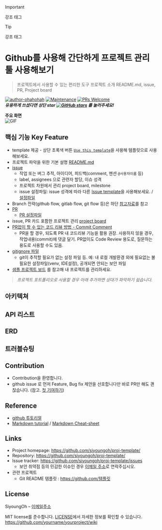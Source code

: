 > [!IMPORTANT]
> 강조 태그

> [!TIP]
> 강조 태그

# Github를 사용해 간단하게 프로젝트 관리 툴 사용해보기
> 프로젝트에서 사용할 수 있는 편리한 도구
> 프로젝트 소개 README.md, issue, PR, Project board

[![author-ohahohah](https://img.shields.io/badge/author-siyoungoh-blue.svg)](https://github.com/siyoungoh/)
[![Maintenance](https://img.shields.io/badge/Maintained%3F-yes-green.svg)](https://github.com/siyoungoh/proj-template/graphs/commit-activity) 
[![PRs Welcome](https://img.shields.io/badge/PRs-welcome-brightgreen.svg)](http://makeapullrequest.com)  
***유용하게 쓰셨다면 상단 star [![GitHub stars](https://img.shields.io/github/stars/siyoungoh/proj-template.svg?style=social)](https://github.com/siyoungoh/proj-template) 를 눌러주세요!***

**주요 화면**  
![GIF]()

## 핵심 기능 Key Feature
- template 제공 - 상단 초록색 버튼 [`Use this template`](https://github.com/siyoungoh/proj-template/generate)을 사용해 템플릿으로 사용해보세요.
- 프로젝트 파악을 위한 기본 설명 [README.md](https://github.com/siyoungoh/proj-template/blob/master/README.md)
- [issue](https://github.com/siyoungoh/proj-template/issues/1)
  - 작업 또는 버그 추적, 아이디어, 피드백(comment, 멘션 `@사용자이름` 등)
  - label, assignees 으로 관련자 할당, 이슈 성격 
  - 프로젝트 차원에서 관리 project board, milestone
  - issue 설정파일: issue 성격에 따라 다른 [Issue template](https://github.com/siyoungoh/proj-template/issues/new/choose)을 사용해보세요. / [설정파일](https://github.com/ohahohah/github-tutorial/tree/master/.github/ISSUE_TEMPLATE)
- Branch 전략(github flow, gitlab flow, git flow 등)은 하단 [참고자료]()를 참고
- [PR]()
  - [PR 설정파일]()
- issue, PR 카드 포함한 프로젝트 관리 [project board](https://github.com/siyoungoh/proj-template/projects/1)
- [PR없이 할 수 있는 코드 리뷰 방법 - Commit Comment](https://github.com/siyoungoh/proj-template/issues/4)
  - PR을 할 경우, 되도록 PR 내 코드리뷰 기능을 활용 권장. 사용하지 않을 경우, 작업내용(commit)에 댓글 달기. PR없이도 Code Review 용도로, 질문하는 용도로 사용할 수도 있음. 
- [gitignore 파일](https://github.com/siyoungoh/proj-template/blob/master/.gitignore)
  - git이 추적할 필요가 없는 설정 파일 등. 예: 내 로컬 개발환경 외에 필요없는 불필요한 설정파일(venv, IDE설정), 공개되면 안되는 보안 파일
- [샘플 프로젝트 보드](https://github.com/ohahohah/github-tutorial/projects/1) 를 참고해 내 프로젝트를 관리하세요.  

> *프로젝트 포트폴리오로 사용할 경우 아래 추가하면 상대가 파악하기 쉽습니다.*
## 아키텍쳐

## API 리스트

## ERD   

## 트러블슈팅


## Contribution
- Contribution을 환영합니다.
- github issue 로 먼저 Feature, Bug fix 제안을 선호합니다만 바로 PR만 해도 괜찮습니다. (참고. [첫 기여하기](https://github.com/firstcontributions/first-contributions/blob/master/translations/README.ko.md#%EB%B3%80%EA%B2%BD%EC%82%AC%ED%95%AD%EC%9D%84-%EA%B9%83%ED%97%88%EB%B8%8C%EC%97%90-%ED%91%B8%EC%8B%9C%ED%95%98%EA%B8%B0)) 

## Reference
- [github 튜토리얼]()
- [Markdown tutorial](https://www.markdowntutorial.com/kr/) / [Markdown Cheat-sheet](https://www.markdownguide.org/cheat-sheet/)

## Links
- Project homepage: https://github.com/siyoungoh/proj-template/
- Repository: https://github.com/siyoungoh/proj-template/
- Issue tracker: https://github.com/siyoungoh/proj-template/issues
  - 보안 취약점 등의 민감한 이슈인 경우 [이메일 주소](mailto:이메일@주소)로 연락주십시오. 
- 관련 프로젝트
  - Git README 템플릿 : https://github.com/템플릿
  
## License
SiyoungOh – [이메일주소](mailto:이메일주소)  

MIT license를 준수합니다. [LICENSE](LICENSE)에서 자세한 정보를 확인할 수 있습니다.  
 https://github.com/yourname/yourproject/wiki
